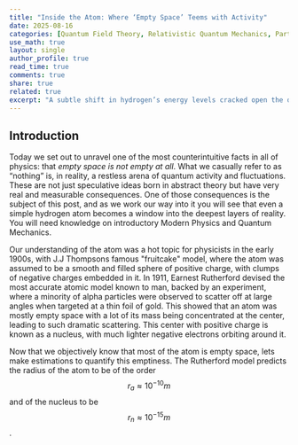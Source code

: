 ```yaml
---
title: "Inside the Atom: Where ‘Empty Space’ Teems with Activity"
date: 2025-08-16
categories: [Quantum Field Theory, Relativistic Quantum Mechanics, Particle Physics, Atomic and Molecular Physics]
use_math: true
layout: single
author_profile: true
read_time: true
comments: true
share: true
related: true
excerpt: "A subtle shift in hydrogen’s energy levels cracked open the door to quantum field theory which revealed the dynamic, buzzing vacuum inside every atom."
---
```


## Introduction
Today we set out to unravel one of the most counterintuitive facts in all of physics: that *empty space is not empty at all*. What we casually refer to as “nothing” is, in reality, a restless arena of quantum activity and fluctuations. These are not just speculative ideas born in abstract theory but have very real and measurable consequences. One of those consequences is the subject of this post, and as we work our way into it you will see that even a simple hydrogen atom becomes a window into the deepest layers of reality. You will need knowledge on introductory Modern Physics and Quantum Mechanics.

   Our understanding of the atom was a hot topic for physicists in the early 1900s, with J.J Thompsons famous "fruitcake" model, where the atom was assumed to be a smooth and filled sphere of positive charge, with clumps of negative charges embedded in it. In 1911, Earnest Rutherford devised the most accurate atomic model known to man, backed by an experiment, where a minority of alpha particles were observed to scatter off at large angles when targeted at a thin foil of gold. This showed that an atom was mostly empty space with a lot of its mass being concentrated at the center, leading to such dramatic scattering. This center with positive charge is known as a nucleus, with much lighter negative electrons orbiting around it. 

  Now that we objectively know that most of the atom is empty space, lets make estimations to quantify this emptiness. The Rutherford model predicts the radius of the atom to be of the order $$r_a \approx 10^{-10}m$$ and of the nucleus to be $$r_n \approx 10^{-15}m$$.

